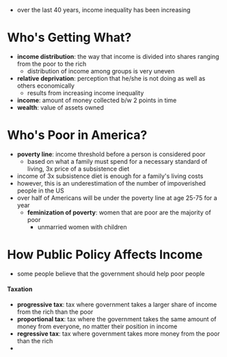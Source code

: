 - over the last 40 years, income inequality has been increasing

# Who's Getting What?
- **income distribution**: the way that income is divided into shares ranging from the poor to the rich
	- distribution of income among groups is very uneven
- **relative deprivation**: perception that he/she is not doing as well as others economically
	- results from increasing income inequality
- **income**: amount of money collected b/w 2 points in time
- **wealth**: value of assets owned

# Who's Poor in America?
- **poverty line**: income threshold before a person is considered poor
	- based on what a family must spend for a necessary standard of living, 3x price of a subsistence diet
- income of 3x subsistence diet is enough for a family's living costs
- however, this is an underestimation of the number of impoverished people in the US
- over half of Americans will be under the poverty line at age 25-75 for a year
	- **feminization of poverty**: women that are poor are the majority of poor
		- unmarried women with children

# How Public Policy Affects Income
- some people believe that the government should help poor people

#### Taxation
- **progressive tax**: tax where government takes a larger share of income from the rich than the poor
- **proportional tax**: tax where the government takes the same amount of money from everyone, no matter their position in income
- **regressive tax**: tax where government takes more money from the poor than the rich
- 